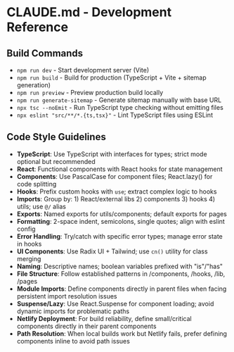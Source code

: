 # CLAUDE.md - Development Reference

## Build Commands
- `npm run dev` - Start development server (Vite)
- `npm run build` - Build for production (TypeScript + Vite + sitemap generation)
- `npm run preview` - Preview production build locally
- `npm run generate-sitemap` - Generate sitemap manually with base URL
- `npx tsc --noEmit` - Run TypeScript type checking without emitting files
- `npx eslint "src/**/*.{ts,tsx}"` - Lint TypeScript files using ESLint

## Code Style Guidelines
- **TypeScript**: Use TypeScript with interfaces for types; strict mode optional but recommended
- **React**: Functional components with React hooks for state management
- **Components**: Use PascalCase for component files; React.lazy() for code splitting
- **Hooks**: Prefix custom hooks with `use`; extract complex logic to hooks
- **Imports**: Group by: 1) React/external libs 2) components 3) hooks 4) utils; use `@/` alias
- **Exports**: Named exports for utils/components; default exports for pages
- **Formatting**: 2-space indent, semicolons, single quotes; align with eslint config
- **Error Handling**: Try/catch with specific error types; manage error state in hooks
- **UI Components**: Use Radix UI + Tailwind; use `cn()` utility for class merging
- **Naming**: Descriptive names; boolean variables prefixed with "is"/"has"
- **File Structure**: Follow established patterns in /components, /hooks, /lib, /pages
- **Module Imports**: Define components directly in parent files when facing persistent import resolution issues
- **Suspense/Lazy**: Use React.Suspense for component loading; avoid dynamic imports for problematic paths
- **Netlify Deployment**: For build reliability, define small/critical components directly in their parent components
- **Path Resolution**: When local builds work but Netlify fails, prefer defining components inline to avoid path issues